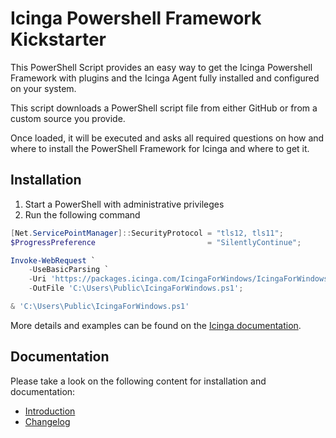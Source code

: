 # Icinga Powershell Framework Kickstarter

This PowerShell Script provides an easy way to get the Icinga Powershell Framework with plugins and the Icinga Agent fully installed and configured on your system.

This script downloads a PowerShell script file from either GitHub or from a custom source you provide.

Once loaded, it will be executed and asks all required questions on how and where to install the PowerShell Framework for Icinga and where to get it.

## Installation

1. Start a PowerShell with administrative privileges
2. Run the following command

```powershell
[Net.ServicePointManager]::SecurityProtocol = "tls12, tls11";
$ProgressPreference                         = "SilentlyContinue";

Invoke-WebRequest `
    -UseBasicParsing `
    -Uri 'https://packages.icinga.com/IcingaForWindows/IcingaForWindows.ps1' `
    -OutFile 'C:\Users\Public\IcingaForWindows.ps1';

& 'C:\Users\Public\IcingaForWindows.ps1'
```

More details and examples can be found on the [Icinga documentation](https://icinga.com/docs/icinga-for-windows/latest/doc/02-Installation/).

## Documentation

Please take a look on the following content for installation and documentation:

* [Introduction](doc/01-Introduction.md)
* [Changelog](doc/31-Changelog.md)

